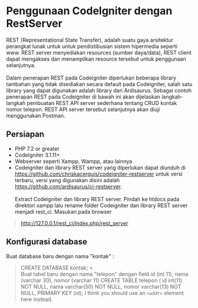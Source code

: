 # **Penggunaan CodeIgniter dengan RestServer**
REST (Representational State Transfer), adalah suatu gaya arsitektur perangkat lunak untuk untuk pendistibusian sistem hipermedia seperti www. REST server menyediakan resources (sumber daya/data), REST client dapat mengakses dan menampilkan resource tersebut untuk penggunaan selanjutnya.
<br><br> Dalam penerapan REST pada Codeigniter diperlukan beberapa library tambahan yang tidak disediakan secara default pada Codeigniter, salah satu library yang dapat digunakan adalah library dari Ardisaurus. Sebagai contoh penerapan REST pada Codeigniter di bawah ini akan dijelaskan langkah-langkah pembuatan REST API server sederhana tentang CRUD kontak nomor telepon. REST API server tersebut selanjutnya akan diuji menggunakan Postman.
## Persiapan
* PHP 7.2 or greater
* CodeIgniter 3.1.11+
* Webserver seperti Xampp, Wampp, atau lainnya
* Codeigniter dan library REST server yang diperlukan dapat diunduh di https://github.com/chriskacerguis/codeigniter-restserver untuk versi terbaru, versi yang digunakan disini adalah https://github.com/ardisaurus/ci-restserver.
<br><br> 
Extract Codeigniter dan library REST server. Pindah ke htdocs pada direktori xampp lalu rename folder Codeigniter dan library REST server menjadi rest_ci. Masukan pada browser 
> http://127.0.0.1/rest_ci/index.php/rest_server 
## Konfigurasi database
Buat database baru dengan nama "kontak" :
> CREATE DATABASE kontak; <
<br>Buat tabel baru dengan nama "telepon" dengan field id (int 11), nama (varchar 30), nomor (varchar 11)
> CREATE TABLE telepon (
>   id int(11) NOT NULL,
>   nama varchar(50) NOT NULL,
>   nomor varchar(13) NOT NULL,
>   PRIMARY KEY (id);
I think you should use an
`<addr>` element here instead.


